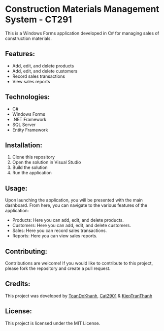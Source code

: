 <!DOCTYPE html>
<html>
<head>
</head>
<body>
	<h1>Construction Materials Management System - CT291</h1>
	<p>This is a Windows Forms application developed in C# for managing sales of construction materials.</p>
	<h2>Features:</h2>
	<ul>
		<li>Add, edit, and delete products</li>
		<li>Add, edit, and delete customers</li>
		<li>Record sales transactions</li>
		<li>View sales reports</li>
	</ul>
	<h2>Technologies:</h2>
	<ul>
		<li>C#</li>
		<li>Windows Forms</li>
		<li>.NET Framework</li>
		<li>SQL Server</li>
		<li>Entity Framework</li>
	</ul>
	<h2>Installation:</h2>
	<ol>
		<li>Clone this repository</li>
		<li>Open the solution in Visual Studio</li>
		<li>Build the solution</li>
		<li>Run the application</li>
	</ol>
	<h2>Usage:</h2>
	<p>Upon launching the application, you will be presented with the main dashboard. From here, you can navigate to the various features of the application:</p>
	<ul>
		<li>Products: Here you can add, edit, and delete products.</li>
		<li>Customers: Here you can add, edit, and delete customers.</li>
		<li>Sales: Here you can record sales transactions.</li>
		<li>Reports: Here you can view sales reports.</li>
	</ul>
	<h2>Contributing:</h2>
	<p>Contributions are welcome! If you would like to contribute to this project, please fork the repository and create a pull request.</p>
	<h2>Credits:</h2>
	<p>This project was developed by <a href="https://github.com/toandokhanh">ToanDoKhanh</a>, <a href="https://github.com/cat2901">Cat2901</a> & <a href="https://github.com/TranThanhKiep2307">KiepTranThanh</a></p>
	<h2>License:</h2>
	<p>This project is licensed under the MIT License.</p>
</body>
</html>
